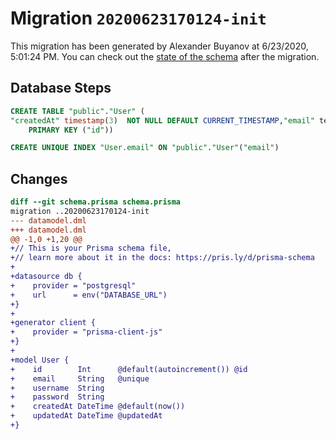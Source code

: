 # Migration `20200623170124-init`

This migration has been generated by Alexander Buyanov at 6/23/2020, 5:01:24 PM.
You can check out the [state of the schema](./schema.prisma) after the migration.

## Database Steps

```sql
CREATE TABLE "public"."User" (
"createdAt" timestamp(3)  NOT NULL DEFAULT CURRENT_TIMESTAMP,"email" text  NOT NULL ,"id" SERIAL,"password" text  NOT NULL ,"updatedAt" timestamp(3)  NOT NULL ,"username" text  NOT NULL ,
    PRIMARY KEY ("id"))

CREATE UNIQUE INDEX "User.email" ON "public"."User"("email")
```

## Changes

```diff
diff --git schema.prisma schema.prisma
migration ..20200623170124-init
--- datamodel.dml
+++ datamodel.dml
@@ -1,0 +1,20 @@
+// This is your Prisma schema file,
+// learn more about it in the docs: https://pris.ly/d/prisma-schema
+
+datasource db {
+    provider = "postgresql"
+    url      = env("DATABASE_URL")
+}
+
+generator client {
+    provider = "prisma-client-js"
+}
+
+model User {
+    id        Int      @default(autoincrement()) @id
+    email     String   @unique
+    username  String
+    password  String
+    createdAt DateTime @default(now())
+    updatedAt DateTime @updatedAt
+}
```


